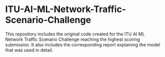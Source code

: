 # ITU-AI-ML-Network-Traffic-Scenario-Challenge
This repository includes the original code created for the ITU AI ML Network Traffic Scenario Challenge reaching the highest scoring submission. It also includes the corresponding report explaining the model that was used in detail.
